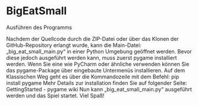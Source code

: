 # BigEatSmall

Ausführen des Programms 

Nachdem der Quellcode durch die ZIP-Datei oder über das Klonen der GitHub-Repository erlangt wurde, kann die Main-Datei: „big_eat_small_main.py“ in einer Python Umgebung geöffnet werden.
Bevor diese jedoch ausgeführt werden kann, muss zuerst pygame installiert werden.
Wenn Sie eine wie PyCharm oder ähnliche verwenden können Sie das pygame-Package über eingebaute Untermenüs installieren.
Auf dem Klassischen Weg geht es über die Kommandozeile mit dem Befehl: 
pip install pygame
Mehr Details zur installation finden Sie auf folgender Seite:  GettingStarted - pygame wiki
Nun kann „big_eat_small_main.py“ ausgeführt werden und das Spiel startet. 
Viel Spaß!
